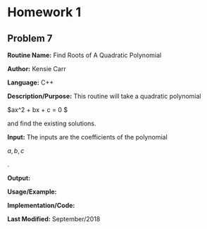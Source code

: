 # Homework 1

## Problem 7
**Routine Name:**           Find Roots of A Quadratic Polynomial

**Author:** Kensie Carr

**Language:** C++

**Description/Purpose:** 
This routine will take a quadratic polynomial <p> $ax^2 + bx + c = 0 $ </p> and find the existing solutions.

**Input:** 
The inputs are the coefficients of the polynomial <p> $a,b,c$ </p>.

**Output:** 

**Usage/Example:**

**Implementation/Code:** 

**Last Modified:** September/2018
